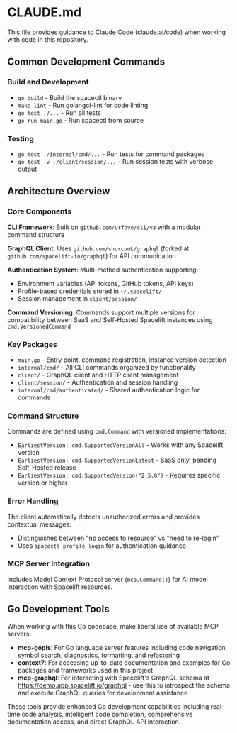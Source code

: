 # CLAUDE.md

This file provides guidance to Claude Code (claude.ai/code) when working with code in this repository.

## Common Development Commands

### Build and Development
- `go build` - Build the spacectl binary
- `make lint` - Run golangci-lint for code linting
- `go test ./...` - Run all tests
- `go run main.go` - Run spacectl from source

### Testing
- `go test ./internal/cmd/...` - Run tests for command packages
- `go test -v ./client/session/...` - Run session tests with verbose output

## Architecture Overview

### Core Components

**CLI Framework**: Built on `github.com/urfave/cli/v3` with a modular command structure

**GraphQL Client**: Uses `github.com/shurcooL/graphql` (forked at `github.com/spacelift-io/graphql`) for API communication

**Authentication System**: Multi-method authentication supporting:
- Environment variables (API tokens, GitHub tokens, API keys)  
- Profile-based credentials stored in `~/.spacelift/`
- Session management in `client/session/`

**Command Versioning**: Commands support multiple versions for compatibility between SaaS and Self-Hosted Spacelift instances using `cmd.VersionedCommand`

### Key Packages

- `main.go` - Entry point, command registration, instance version detection
- `internal/cmd/` - All CLI commands organized by functionality
- `client/` - GraphQL client and HTTP client management
- `client/session/` - Authentication and session handling
- `internal/cmd/authenticated/` - Shared authentication logic for commands

### Command Structure

Commands are defined using `cmd.Command` with versioned implementations:
- `EarliestVersion: cmd.SupportedVersionAll` - Works with any Spacelift version
- `EarliestVersion: cmd.SupportedVersionLatest` - SaaS only, pending Self-Hosted release
- `EarliestVersion: cmd.SupportedVersion("2.5.0")` - Requires specific version or higher

### Error Handling

The client automatically detects unauthorized errors and provides contextual messages:
- Distinguishes between "no access to resource" vs "need to re-login"
- Uses `spacectl profile login` for authentication guidance

### MCP Server Integration

Includes Model Context Protocol server (`mcp.Command()`) for AI model interaction with Spacelift resources.

## Go Development Tools

When working with this Go codebase, make liberal use of available MCP servers:

- **mcp-gopls**: For Go language server features including code navigation, symbol search, diagnostics, formatting, and refactoring
- **context7**: For accessing up-to-date documentation and examples for Go packages and frameworks used in this project
- **mcp-graphql**: For interacting with Spacelift's GraphQL schema at <https://demo.app.spacelift.io/graphql> - use this to introspect the schema and execute GraphQL queries for development assistance

These tools provide enhanced Go development capabilities including real-time code analysis, intelligent code completion, comprehensive documentation access, and direct GraphQL API interaction.
